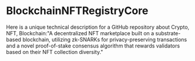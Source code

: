 # BlockchainNFTRegistryCore
Here is a unique technical description for a GitHub repository about Crypto, NFT, Blockchain:"A decentralized NFT marketplace built on a substrate-based blockchain, utilizing zk-SNARKs for privacy-preserving transactions and a novel proof-of-stake consensus algorithm that rewards validators based on their NFT collection diversity."
